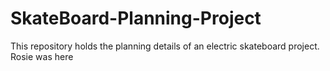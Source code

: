 # SkateBoard-Planning-Project
This repository holds the planning details of an electric skateboard project.
Rosie was here
